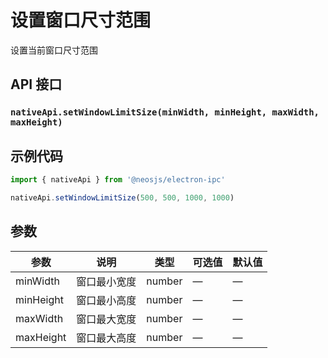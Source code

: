 # 设置窗口尺寸范围

设置当前窗口尺寸范围

## API 接口

### `nativeApi.setWindowLimitSize(minWidth, minHeight, maxWidth, maxHeight)`
### 

## 示例代码

```js
import { nativeApi } from '@neosjs/electron-ipc'

nativeApi.setWindowLimitSize(500, 500, 1000, 1000)
```

## 参数

| 参数      | 说明         | 类型   | 可选值 | 默认值 |
| --------- | ------------ | ------ | ------ | ------ |
| minWidth  | 窗口最小宽度 | number | —      | —      |
| minHeight | 窗口最小高度 | number | —      | —      |
| maxWidth  | 窗口最大宽度 | number | —      | —      |
| maxHeight | 窗口最大高度 | number | —      | —      |

